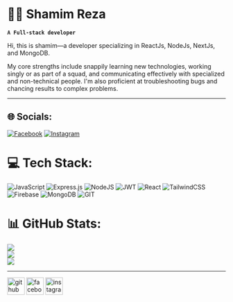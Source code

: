 # 👩‍💻 Shamim Reza

**`A Full-stack developer `**


Hi, this is shamim—a developer specializing in ReactJs, NodeJs, NextJs, and MongoDB.

My core strengths include snappily learning new technologies, working singly or as part of a squad, and communicating effectively with specialized and non-technical people. I'm also proficient at troubleshooting bugs and chancing results to complex problems.  


---

## 🌐 Socials:
[![Facebook](https://img.shields.io/badge/Facebook-%231877F2.svg?logo=Facebook&logoColor=white)](https://facebook.com/5H4M1M.HUNT3R.official) [![Instagram](https://img.shields.io/badge/Instagram-%23E4405F.svg?logo=Instagram&logoColor=white)](https://instagram.com/shamim_asholei_) 

# 💻 Tech Stack:
![JavaScript](https://img.shields.io/badge/javascript-%23323330.svg?style=for-the-badge&logo=javascript&logoColor=%23F7DF1E) ![Express.js](https://img.shields.io/badge/express.js-%23404d59.svg?style=for-the-badge&logo=express&logoColor=%2361DAFB) ![NodeJS](https://img.shields.io/badge/node.js-6DA55F?style=for-the-badge&logo=node.js&logoColor=white) ![JWT](https://img.shields.io/badge/JWT-black?style=for-the-badge&logo=JSON%20web%20tokens) ![React](https://img.shields.io/badge/react-%2320232a.svg?style=for-the-badge&logo=react&logoColor=%2361DAFB) ![TailwindCSS](https://img.shields.io/badge/tailwindcss-%2338B2AC.svg?style=for-the-badge&logo=tailwind-css&logoColor=white) ![Firebase](https://img.shields.io/badge/Firebase-039BE5?style=for-the-badge&logo=Firebase&logoColor=white) ![MongoDB](https://img.shields.io/badge/MongoDB-%234ea94b.svg?style=for-the-badge&logo=mongodb&logoColor=white) ![GIT](https://img.shields.io/badge/Git-fc6d26?style=for-the-badge&logo=git&logoColor=white)
# 📊 GitHub Stats:
![](https://github-readme-stats-orpin-beta-33.vercel.app/api?username=shamim261&theme=dark&hide_border=false&include_all_commits=false&count_private=true)<br/>
![](https://github-readme-streak-stats.herokuapp.com/?user=shamim261&theme=dark&hide_border=false)<br/>
![](https://github-readme-stats-orpin-beta-33.vercel.app/api/top-langs/?username=shamim261&theme=dark&hide_border=false&include_all_commits=false&count_private=true&layout=compact)

---




[<img src='https://cdn.jsdelivr.net/npm/simple-icons@3.0.1/icons/github.svg' alt='github' height='40'>](https://github.com/shamim261)  [<img src='https://cdn.jsdelivr.net/npm/simple-icons@3.0.1/icons/facebook.svg' alt='facebook' height='40'>](https://www.facebook.com/5H4M1M.HUNT3R.new)  [<img src='https://cdn.jsdelivr.net/npm/simple-icons@3.0.1/icons/instagram.svg' alt='instagram' height='40'>](https://www.instagram.com/shamim_1337/)  

